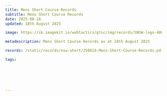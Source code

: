 ```yaml
---
title: Mens Short Course Records
subtitle: Mens Short Course Records
date: 2025-08-18
updated: 18th August 2025

image: https://ik.imagekit.io/webtactics/gtsc/img/records/SNSW-logo-400x600-new.jpg

metadescription: Mens Short Course Records as at 18th August 2025

records: /static/records/nsw-short/250818-Mens-Short-Course-Records.pdf

tags:






---
```





